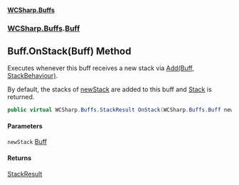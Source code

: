 #### [WCSharp\.Buffs](README.md 'README')
### [WCSharp\.Buffs](WCSharp.Buffs.md 'WCSharp\.Buffs').[Buff](WCSharp.Buffs.Buff.md 'WCSharp\.Buffs\.Buff')

## Buff\.OnStack\(Buff\) Method

Executes whenever this buff receives a new stack via [Add\(Buff, StackBehaviour\)](WCSharp.Buffs.BuffSystem.Add(WCSharp.Buffs.Buff,WCSharp.Buffs.StackBehaviour).md 'WCSharp\.Buffs\.BuffSystem\.Add\(WCSharp\.Buffs\.Buff, WCSharp\.Buffs\.StackBehaviour\)')\.

By default, the stacks of [newStack](WCSharp.Buffs.Buff.OnStack(WCSharp.Buffs.Buff).md#WCSharp.Buffs.Buff.OnStack(WCSharp.Buffs.Buff).newStack 'WCSharp\.Buffs\.Buff\.OnStack\(WCSharp\.Buffs\.Buff\)\.newStack') are added to this buff and [Stack](WCSharp.Buffs.StackResult.md#WCSharp.Buffs.StackResult.Stack 'WCSharp\.Buffs\.StackResult\.Stack') is returned.

```csharp
public virtual WCSharp.Buffs.StackResult OnStack(WCSharp.Buffs.Buff newStack);
```
#### Parameters

<a name='WCSharp.Buffs.Buff.OnStack(WCSharp.Buffs.Buff).newStack'></a>

`newStack` [Buff](WCSharp.Buffs.Buff.md 'WCSharp\.Buffs\.Buff')

#### Returns
[StackResult](WCSharp.Buffs.StackResult.md 'WCSharp\.Buffs\.StackResult')